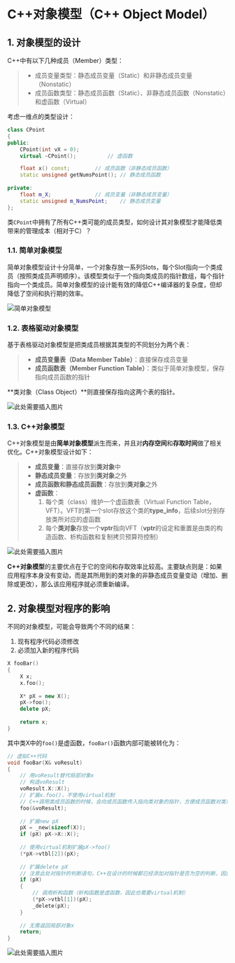 # C++对象模型（C++ Object Model）
## 1. 对象模型的设计
C++中有以下几种成员（Member）类型：
> * 成员变量类型：静态成员变量（Static）和非静态成员变量（Nonstatic）
> * 成员函数类型：静态成员函数（Static）、非静态成员函数（Nonstatic）和虚函数（Virtual）

考虑一维点的类型设计：
```C++
class CPoint
{
public:
	CPoint(int vX = 0);
	virtual ~CPoint();  		// 虚函数

	float x() const;  		// 成员函数（非静态成员函数）
	static unsigned getNumsPoint(); // 静态成员函数
	
private:
	float m_X;  			// 成员变量（非静态成员变量）
	static unsigned m_NumsPoint;  	// 静态成员变量
};
```
类`CPoint`中拥有了所有C++类可能的成员类型，如何设计其对象模型才能降低类带来的管理成本（相对于C）？

### 1.1. 简单对象模型
简单对象模型设计十分简单，一个对象存放一系列Slots，每个Slot指向一个类成员（按照类成员声明顺序）。该模型类似于一个指向类成员的指针数组，每个指针指向一个类成员。简单对象模型的设计能有效的降低C++编译器的复杂度，但却降低了空间和执行期的效率。

![简单对象模型](https://github.com/leechengpeng/Note/blob/master/Resources/Images/%E7%AE%80%E5%8D%95%E5%AF%B9%E8%B1%A1%E6%A8%A1%E5%9E%8B.png)

### 1.2. 表格驱动对象模型
基于表格驱动对象模型是把类成员根据其类型的不同划分为两个表：
> * **成员变量表（Data Member Table）**：直接保存成员变量
> * **成员函数表（Member Function Table）**：类似于简单对象模型，保存指向成员函数的指针

**类对象（Class Object）**则直接保存指向这两个表的指针。

![此处需要插入图片](http://xx.com)

### 1.3. C++对象模型
C++对象模型是由**简单对象模型**派生而来，并且对**内存空间**和**存取时间**做了相关优化。C++对象模型设计如下：
> * **成员变量**：直接存放到**类对象**中
> * **静态成员变量**：存放到**类对象**之外
> * **成员函数和静态成员函数**：存放到**类对象**之外
> * **虚函数**：
> 	1. 每个类（class）维护一个虚函数表（Virtual Function Table，VFT）。VFT的第一个slot存放这个类的**type_info**，后续slot分别存放类所对应的虚函数
> 	2. 每个**类对象**存放一个**vptr**指向VFT（**vptr**的设定和重置是由类的构造函数、析构函数和复制拷贝预算符控制）

![此处需要插入图片](http://xx.com)

**C++对象模型**的主要优点在于它的空间和存取效率比较高。主要缺点则是：如果应用程序本身没有变动，而是其所用到的类对象的非静态成员变量变动（增加、删除或更改），那么该应用程序就必须重新编译。

## 2. 对象模型对程序的影响
不同的对象模型，可能会导致两个不同的结果：
1. 现有程序代码必须修改
2. 必须加入新的程序代码
```C++
X fooBar()
{
	X x;
	x.foo();
	
	X* pX = new X();
	pX->foo();
	delete pX;
	
	return x;
}
```
其中类X中的`foo()`是虚函数，`fooBar()`函数内部可能被转化为：
```C++
// 虚拟C++代码
void fooBar(X& voResult)
{
	// 用voResult替代局部对象x
	// 构造voResult	
	voResult.X::X();
	// 扩展x.foo()，不使用virtual机制
	// C++调用类成员函数的时候，会向成员函数传入指向类对象的指针，方便成员函数对类对象变量的访问（不同类对象拥有不同的类成员变量值）
	foo(&voResult);		
	
	// 扩展new pX
	pX = _new(sizeof(X));
	if (pX) pX->X::X();
	
	// 使用virtual机制扩展pX->foo()
	(*pX->vtbl[2])(pX);
	
	// 扩展delete pX
	// 注意此处对指针的判断语句，C++在设计的时候都已经添加对指针是否为空的判断，因此在使用delete的时候不需要判断指针是否为空
	if (pX)
	{
		// 调用析构函数（析构函数是虚函数，因此也需要virtual机制）
		(*pX->vtbl[1])(pX);
		_delete(pX);
	}
	
	// 无需返回局部对象x
	return;
}
```

![此处需要插入图片](http://xx.com)
